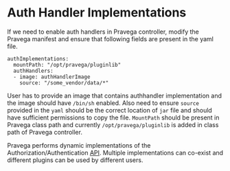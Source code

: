 # Auth Handler Implementations

If we need to enable auth handlers in Pravega controller, modify the Pravega manifest and ensure that following fields are present in the yaml file.

```
authImplementations:
  mountPath: "/opt/pravega/pluginlib"
  authHandlers:
  - image: authHandlerImage
    source: "/some_vendor/data/*"
```  

User has to provide an image that contains authhandler implementation and the image should have `/bin/sh` enabled. Also need to ensure `source` provided in the `yaml` should be the correct location of `jar` file and should have sufficient permissions to copy the file. `MountPath` should be present in Pravega class path and currently  `/opt/pravega/pluginlib` is added in class path of Pravega controller.

Pravega performs dynamic implementations of the Authorization/Authentication [API](https://github.com/pravega/pravega/blob/master/documentation/src/docs/auth/auth-plugin.md). Multiple implementations can co-exist and different plugins can be used by different users.
